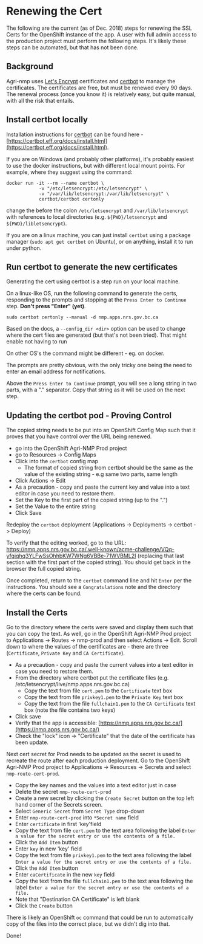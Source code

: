 # Renewing the Cert

The following are the current (as of Dec. 2018) steps for renewing the SSL Certs for the OpenShift instance of the app. A user with full admin access to the production project must perform the following steps.  It's likely these steps can be automated, but that has not been done.

## Background

Agri-nmp uses [Let's Encrypt](https://letsencrypt.org/) certificates and [certbot](https://certbot.eff.org) to manage the certificates.  The certificates are free, but must be renewed every 90 days.  The renewal process (once you know it) is relatively easy, but quite manual, with all the risk that entails.

## Install certbot locally

Installation instructions for [certbot](https://certbot.eff.org) can be found here - [https://certbot.eff.org/docs/install.html](https://certbot.eff.org/docs/install.html). 

If you are on Windows (and probably other platforms), it's probably easiest to use the docker instructions, but with different local mount points. For example, where they suggest using the command:

```
docker run -it --rm --name certbot \
            -v "/etc/letsencrypt:/etc/letsencrypt" \
            -v "/var/lib/letsencrypt:/var/lib/letsencrypt" \
            certbot/certbot certonly
```

change the before the colon `/etc/letsencrypt` and `/var/lib/letsencrypt` with references to local directories (e.g. `${PWD}/letsencrypt` and `${PWD}/libletsencrypt`).

If you are on a linux machine, you can just install `certbot` using a package manager (`sudo apt get certbot` on Ubuntu), or on anything, install it to run under python.

## Run certbot to generate the new certificates

Generating the cert using certbot is a step run on your local machine.

On a linux-like OS, run the following command to generate the certs, responding to the prompts and stopping at the `Press Enter to Continue` step.  **Don't press "Enter" (yet)**.

```
sudo certbot certonly --manual -d nmp.apps.nrs.gov.bc.ca
```

Based on the docs, a `--config_dir <dir>` option can be used to change where the cert files are generated (but that's not been tried). That might enable not having to run 

On other OS's the command might be different - eg. on docker.

The prompts are pretty obvious, with the only tricky one being the need to enter an email address for notifications.

Above the `Press Enter to Continue` prompt, you will see a long string in two parts, with a "." separator.  Copy that string as it will be used on the next step.

## Updating the certbot pod - Proving Control

The copied string needs to be put into an OpenShift Config Map such that it proves that you have control over the URL being renewed.

- go into the OpenShift Agri-NMP Prod project
- go to Resources -> Config Maps
- Click into the `certbot` config map
  - The format of copied string from certbot should be the same as the value of the existing string - e.g same two parts, same length
- Click Actions -> Edit
- As a precaution - copy and paste the current key and value into a text editor in case you need to restore them.
- Set the Key to the first part of the copied string (up to the ".")
- Set the Value to the entire string
- Click Save

Redeploy the `certbot` deployment (Applications -> Deployments -> certbot -> Deploy)

To verify that the editing worked, go to the URL: https://nmp.apps.nrs.gov.bc.ca/.well-known/acme-challenge/VQq-yfgiqhq3YLFwSsOhhbKW7WNg6VBBe-71WVBML2I (replacing that last section with the first part of the copied string). You should get back in the browser the full copied string.

Once completed, return to the `certbot` command line and hit `Enter` per the instructions.  You should see a `Congratulations` note and the directory where the certs can be found.

## Install the Certs

Go to the directory where the certs were saved and display them such that you can copy the text.  As well, go in the OpenShift Agri-NMP Prod project to Applications -> Routes -> nmp-prod and then select Actions -> Edit.  Scroll down to where the values of the certificates are - there are three (`Certificate`, `Private Key` and `CA Certificate`).

- As a precaution - copy and paste the current values into a text editor in case you need to restore them.
- From the directory where certbot put the certificate files (e.g. /etc/letsencrypt/live/nmp.apps.nrs.gov.bc.ca)
  - Copy the text from file `cert.pem` to the `Certificate` text box
  - Copy the text from file `privkey1.pem` to the `Private Key` text box
  - Copy the text from the file `fullchain1.pem` to the `CA Certificate` text box (note the file contains two keys)
- Click save
- Verify that the app is accessible: [https://nmp.apps.nrs.gov.bc.ca/](https://nmp.apps.nrs.gov.bc.ca/)
- Check the "lock" icon -> "Certificate" that the date of the certificate has been update.


Next cert secret for Prod needs to be updated as the secret is used to recreate the route after each production deployment.  Go to the OpenShift Agri-NMP Prod project to Applications -> Resources -> Secrets and select `nmp-route-cert-prod`.  

- Copy the key names and the values into a text editor just in case
- Delete the secret `nmp-route-cert-prod`
- Create a new secret by clicking the `Create Secret` button on the top left hand corner of the Secrets screen.
- Select `Generic Secret` from `Secret Type` drop-down
- Enter `nmp-route-cert-prod` into `*Secret name` field
- Enter `certificate` in first 'key'field
- Copy the text from file `cert.pem` to the text area following the label `Enter a value for the secret entry or use the contents of a file.`
- Click the `Add Item` button
- Enter `key` in new 'key' field
- Copy the text from file `privkey1.pem` to the text area following the label `Enter a value for the secret entry or use the contents of a file.`
- Click the `Add Item` button
- Enter `caCertificate` in the new `key` field
- Copy the text from the file `fullchain1.pem` to the text area following the label `Enter a value for the secret entry or use the contents of a file.`
- Note that "Destination CA Certificate" is left blank
- Click the `Create` button
  

There is likely an OpenShift `oc` command that could be run to automatically copy of the files into the correct place, but we didn't dig into that.

Done!